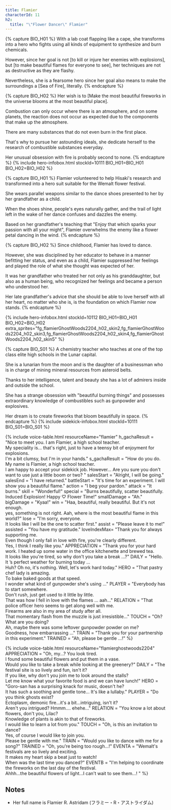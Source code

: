 ```yaml
---
title: Flamier
characterId: 11
h2:
  title: "\"Flower Dancer\" Flamier"
---
```


{% capture BIO_H01 %}
With a lab coat flapping like a cape, she transforms into a hero who fights using all kinds of equipment to synthesize and burn chemicals.

However, since her goal is not \[to kill or injure her enemies with explosions\], but \[to make beautiful flames for everyone to see\], her techniques are not as destructive as they are flashy.

Nevertheless, she is a fearsome hero since her goal also means to make the surroundings a \[Sea of Fire\], literally. 
{% endcapture %}

{% capture BIO_H02 %}
Her wish is to \[Make the most beautiful fireworks in the universe blooms at the most beautiful place\].

Combustion can only occur where there is an atmosphere, and on some planets, the reaction does not occur as expected due to the components that make up the atmosphere.

There are many substances that do not even burn in the first place.

That's why to pursue her astounding ideals, she dedicate herself to the research of combustible substances everyday.

Her unusual obsession with fire is probably second to none.
{% endcapture %}
{% include hero-infobox.html stockId=10111 BIO_H01=BIO_H01 BIO_H02=BIO_H02 %}

{% capture BIO_H01 %}
Flamier volunteered to help Hisaki's research and transformed into a hero suit suitable for the Wemalt flower festival.

She wears parallel weapons similar to the dance shoes presented to her by her grandfather as a child.

When the shoes shine, people's eyes naturally gather, and the trail of light  left in the wake of her dance confuses and dazzles the enemy.

Based on her grandfather's teaching that "Enjoy that which sparks your passion with all your might",  Flamier overwhelms the enemy like a  flower petal dancing in the wind.
{% endcapture %}

{% capture BIO_H02 %}
Since childhood, Flamier has loved to dance. 

However, she was disciplined by her educator to behave in a manner befitting her status, and even as a child, Flamier suppressed her feelings and played the role of what she thought was expected of her. 

It was her grandfather who treated her not only as his granddaughter, but also as a human being, who recognized her feelings and became a person who understood her. 

Her late grandfather's advice that she should be able to love herself with all her heart, no matter who she is, is the foundation on which Flamier now stands. 
{% endcapture %}

{% include hero-infobox.html stockId=10112 BIO_H01=BIO_H01 BIO_H02=BIO_H02 
extra_sprites="fg_flamierGhostWoods2204_h02_skin2,fg_flamierGhostWoods2204_h02_skin3,fg_flamierGhostWoods2204_h02_skin4,fg_flamierGhostWoods2204_h02_skin5" %}

{% capture BIO_S01 %}
A chemistry teacher who teaches at one of the top class elite high schools in the Lunar capital.

She is a lunarian from the moon and is the daughter of a businessman who is in charge of mining mineral resources from asteroid belts.

Thanks to her intelligence, talent and beauty she has a lot of admirers inside and outside the school.

She has a strange obsession with "beautiful burning things" and possesses extraordinary knowledge of combustibles such as gunpowder and explosives.

Her dream is to create fireworks that bloom beautifully in space.
{% endcapture %}
{% include sidekick-infobox.html stockId=10111 BIO_S01=BIO_S01 %}

{% include voice-table.html resourceName="flamier"
h_gachaResult = "Nice to meet you. I am Flamier, a high school teacher.<br>My speciality is... that's right, just to have a teensy bit of enjoyment for explosions.<br>I'm a bit clumsy, but I'm in your hands."
s_gachaResult = "How do you do. My name is Flamier, a high school teacher.<br>I am happy to accept your sidekick job. However... Are you sure you don't want to use just a little boom or two? "
salesStart = "Alright, I will be going."
salesEnd = "I have returned."
battleStart = "It's time for an experiment. I will show you a beautiful flame."
action = "I beg your pardon."
attack = "It burns."
skill = "Wonderful!"
special = "Burns beautifully, scatter beautifully.<br>Induced Explosion! Happy ♡ Flower Time!"
smallDamage = "Ah."
bigDamage = "Kyaa!"
win = "Haa, beautiful, really beautiful. But it's not enough.<br>yes, something is not right. Aah, where is the most beautiful flame in this world?"
lose = "I'm sorry, everyone.<br>It looks like I will be the one to scatter first."
assist = "Please leave it to me!"
assisted = "You have my gratitude."
loveIndexMax= "Thank you for always supporting me.<br>Even though I only fall in love with fire, you're clearly different.<br>Yes, I think I really like you."
APPRECIATION = "Thank you for your hard work. I heated up some water in the office kitchenette and brewed tea.<br>It looks like you're tired, so why don't you take a break ...?"
DAILY = "Hello. It ’s perfect weather for burning today ...<br>Huh? Oh no, it's nothing. Well, let's work hard today."
HERO = "That pastry chef lady is amazing.<br>To bake baked goods at that speed.<br>I wonder what kind of gunpowder she's using ..."
PLAYER = "Everybody has to start somewhere.<br>Don't rush, just get used to it little by little.<br>That was how I fell in love with the flames ... aah..."
RELATION = "That police officer hero seems to get along well with me.<br>Firearms are also in my area of study after all.<br>That momentary flash from the muzzle is just irresistible..."
TOUCH = "Oh?  What are you doing?<br>Ah, maybe there was some leftover gunpowder powder on me?<br>Goodness, how embarrassing ..."
TRAIN = "Thank you for your partnership in this experiment."
TRAINED = "Ah, please be gentle ...!"
%}

{% include voice-table.html resourceName="flamierghostwoods2204"
APPRECIATION = "Oh, my...? You look tired.<br>I found some beautiful flowers and put them in a vase.<br>Would you like to take a break while looking at the greenery?"
DAILY = "The festival site is so lively and fun, isn't it?<br>If you like, why don't you join me to look around the stalls?<br>Let me know what your favorite food is and we can have lunch!"
HERO = "Goro-san has a surprising knack for music, doesn't he?<br>It has such a soothing and gentle tone... It's like a lullaby."
PLAYER = "Do you think ghosts exist?<br>Ectoplasm, demonic fire...it's a bit...intriguing, isn't it?<br>Aren't you intrigued? Hmmm.... ehehe..."
RELATION = "You know a lot about flowers, don't you, Lilac?<br>Knowledge of plants is akin to that of fireworks.<br>I would like to learn a lot from you."
TOUCH = "Oh, is this an invitation to dance?<br>Yes, of course I would like to join you.<br>Please be gentle with me."
TRAIN = "Would you like to dance with me for a song?"
TRAINED = "Oh, you're being too rough...!"
EVENTA = "Wemalt's festivals are so lively and exciting.<br>It makes my heart skip a beat just to watch!<br>When was the last time you danced?"
EVENTB = "I'm helping to coordinate the fireworks on the last day of the festival.<br>Ahhh...the beautiful flowers of light...I can't wait to see them...!
"
%}

## Notes

- Her full name is Flamier R. Astridam (フラミー・R・アストライダム)
